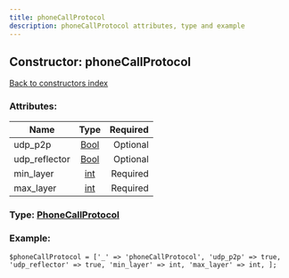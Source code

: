 ```yaml
---
title: phoneCallProtocol
description: phoneCallProtocol attributes, type and example
---
```

## Constructor: phoneCallProtocol  
[Back to constructors index](index.md)



### Attributes:

| Name     |    Type       | Required |
|----------|:-------------:|---------:|
|udp\_p2p|[Bool](../types/Bool.md) | Optional|
|udp\_reflector|[Bool](../types/Bool.md) | Optional|
|min\_layer|[int](../types/int.md) | Required|
|max\_layer|[int](../types/int.md) | Required|



### Type: [PhoneCallProtocol](../types/PhoneCallProtocol.md)


### Example:

```
$phoneCallProtocol = ['_' => 'phoneCallProtocol', 'udp_p2p' => true, 'udp_reflector' => true, 'min_layer' => int, 'max_layer' => int, ];
```  

